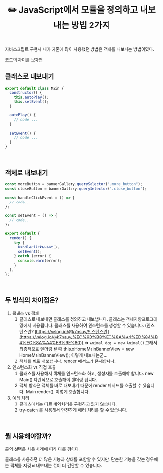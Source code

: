 # <div align="center">✏️ JavaScript에서 모듈을 정의하고 내보내는 방법 2가지</div>

<br>

자바스크립트 구현시 내가 기존에 많이 사용했던 방법은 객체를 내보내는 방법이였다.

코드의 차이를 보자면

## 클래스로 내보내기

```jsx
export default class Main {
  constructor() {
    this.autoPlay();
    this.setEvent();
  }

  autoPlay() {
    // code ...
  }

  setEvent() {
    // code ...
  }
}
```

<br>

## 객체로 내보내기

```jsx
const moreButton = bannerGallery.querySelector(".more_button");
const closeButton = bannerGallery.querySelector(".close_button");

const handleClickEvent = () => {
  // code...
};

const setEvent = () => {
  // code..
};

export default {
  render() {
    try {
      handleClickEvent();
      setEvent();
    } catch (error) {
      console.warn(error);
    }
  },
};
```

<br>

## 두 방식의 차이점은?

1. 클래스 vs 객체
   1. 클래스로 내보내면 클래스를 정의하고 내보냅니다. 클래스는 객체지향프로그래밍에서 사용됩니다.
      클래스를 사용하여 인스턴스를 생성할 수 있습니다.
      (인스턴스란? [https://velog.io/@k7nsuy/인스턴스란](https://velog.io/@k7nsuy/%EC%9D%B8%EC%8A%A4%ED%84%B4%EC%8A%A4%EB%9E%80)) ⇒ `Animal dog = new Animal()`
      그래서 최종적으로 렌더링 될 때 this.oHomeMainBannerView = new HomeMainBannerView(); 이렇게 내보내는군…
   2. 객체를 바로 내보냅니다. render 메서드가 존재합니다.
2. 인스턴스화 vs 직접 호출
   1. 클래스를 사용해서 객체를 인스턴스화 하고, 생성자를 호출해야 합니다.
      new Main() 이런식으로 호출해야 렌더링 됩니다.
   2. 객체 방식은 객체를 바로 내보내기 때문에 render 메서드를 호출할 수 있습니다.
      Main.render(); 이렇게 호출합니다.
3. 예외 처리
   1. 클래스에서는 따로 예외처리를 구현하고 있지 않습니다.
   2. try-catch 를 사용해서 안전하게 에러 처리를 할 수 있습니다.

<br>

## 뭘 사용해야할까?

콛의 선택은 사용 사례에 따라 다를 것이다.

클래스를 사용하면 더 많은 기능과 상태를 포함할 수 있지만, 단순한 기능을 갖는 경우에는 객체를 지겆ㅂ 내보내는 것이 더 간단할 수 있습니다.
